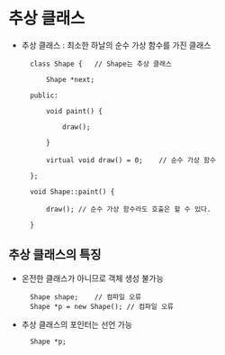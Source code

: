 # 추상 클래스

- 추상 클래스 : 최소한 하날의 순수 가상 함수를 가진 클래스

        class Shape {   // Shape는 추상 클래스
        
            Shape *next;

        public:

            void paint() {

                draw();

            }

            virtual void draw() = 0;    // 순수 가상 함수
        
        };

        void Shape::paint() {

            draw(); // 순수 가상 함수라도 호출은 할 수 있다.

        }


## 추상 클래스의 특징

- 온전한 클래스가 아니므로 객체 생성 불가능

        Shape shape;    // 컴파일 오류
        Shape *p = new Shape(); // 컴파일 오류


- 추상 클래스의 포인터는 선언 가능

        Shape *p;